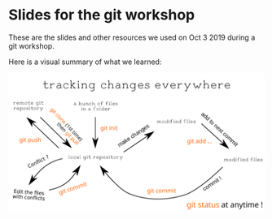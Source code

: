 # Slides for the git workshop

These are the slides and other resources we used on Oct 3 2019 during a git workshop.

Here is a visual summary of what we learned: 

![Visual summary](./summary.png)
